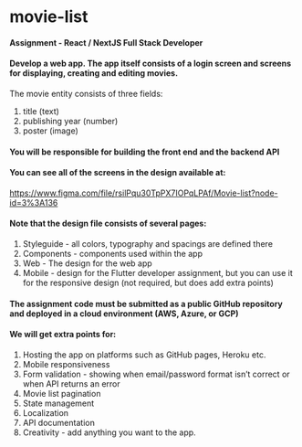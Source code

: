 # movie-list

#### Assignment - React / NextJS Full Stack Developer

#### Develop a web app. The app itself consists of a login screen and screens for displaying, creating and editing movies.

The movie entity consists of three fields:
1.	title (text)
2.	publishing year (number)
3.	poster (image)

#### You will be responsible for building the front end and the backend API

#### You can see all of the screens in the design available at:
https://www.figma.com/file/rsilPqu30TpPX7IOPqLPAf/Movie-list?node-id=3%3A136

#### Note that the design file consists of several pages:
1.	Styleguide - all colors, typography and spacings are defined there
2.	Components - components used within the app
3.	Web - The design for the web app
4.	Mobile - design for the Flutter developer assignment, but you can use it for the responsive design (not required, but does add extra points)

#### The assignment code must be submitted as a public GitHub repository and deployed in a cloud environment (AWS, Azure, or GCP)

#### We will get extra points for:
1.	Hosting the app on platforms such as GitHub pages, Heroku etc.
2.	Mobile responsiveness
3.	Form validation - showing when email/password format isn’t correct or when API returns an error
4.	Movie list pagination
5.	State management
6.	Localization
7.	API documentation 
8.	Creativity - add anything you want to the app. 

